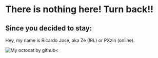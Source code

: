 # There is nothing here! Turn back!!

## Since you decided to stay: 

Hey, my name is Ricardo José, aka Zé (IRL) or PXzin (online).

![My octocat by github<](https://i.postimg.cc/8PtCQZtr/FQJLVl-NX0-AY3i-Yg.png)